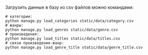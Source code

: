 Загрузить данные в базу из csv файлов можно командами:

```shell
# категории:
python manage.py load_categories static/data/category.csv
# жанры:
python manage.py load_genres static/data/genre.csv
# произведения:
python manage.py load_titles static/data/titles.csv
# связи произведение-жанр:
python manage.py load_genre_title static/data/genre_title.csv
```
